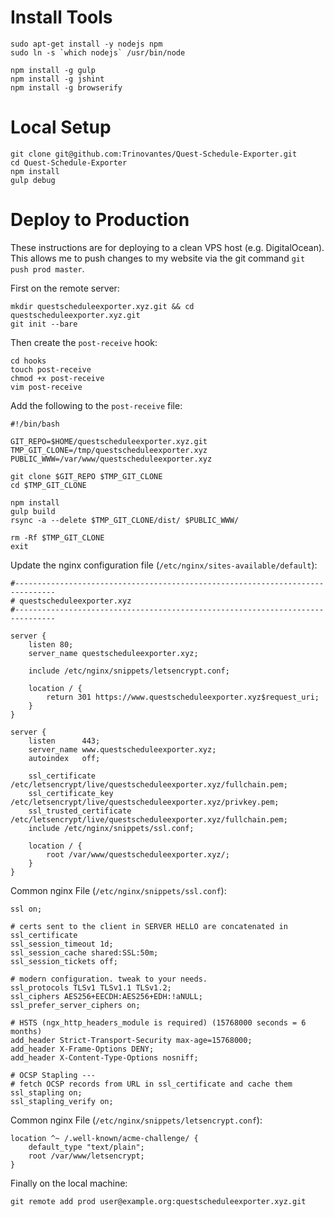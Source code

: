 # Install Tools

```
sudo apt-get install -y nodejs npm
sudo ln -s `which nodejs` /usr/bin/node

npm install -g gulp
npm install -g jshint
npm install -g browserify
```

# Local Setup


```
git clone git@github.com:Trinovantes/Quest-Schedule-Exporter.git
cd Quest-Schedule-Exporter
npm install
gulp debug
```

# Deploy to Production

These instructions are for deploying to a clean VPS host (e.g. DigitalOcean). This allows me to push changes to my website via the git command `git push prod master`.

First on the remote server:
```
mkdir questscheduleexporter.xyz.git && cd questscheduleexporter.xyz.git
git init --bare
```

Then create the `post-receive` hook:
```
cd hooks
touch post-receive
chmod +x post-receive
vim post-receive
```

Add the following to the `post-receive` file:
```
#!/bin/bash

GIT_REPO=$HOME/questscheduleexporter.xyz.git
TMP_GIT_CLONE=/tmp/questscheduleexporter.xyz
PUBLIC_WWW=/var/www/questscheduleexporter.xyz

git clone $GIT_REPO $TMP_GIT_CLONE
cd $TMP_GIT_CLONE

npm install
gulp build
rsync -a --delete $TMP_GIT_CLONE/dist/ $PUBLIC_WWW/

rm -Rf $TMP_GIT_CLONE
exit
```

Update the nginx configuration file (`/etc/nginx/sites-available/default`):
```
#-------------------------------------------------------------------------------
# questscheduleexporter.xyz
#-------------------------------------------------------------------------------

server {
    listen 80;
    server_name questscheduleexporter.xyz; 
    
    include /etc/nginx/snippets/letsencrypt.conf;

    location / {
        return 301 https://www.questscheduleexporter.xyz$request_uri;
    }
}

server {
    listen      443;
    server_name www.questscheduleexporter.xyz;
    autoindex   off;
    
    ssl_certificate /etc/letsencrypt/live/questscheduleexporter.xyz/fullchain.pem;
    ssl_certificate_key /etc/letsencrypt/live/questscheduleexporter.xyz/privkey.pem;
    ssl_trusted_certificate /etc/letsencrypt/live/questscheduleexporter.xyz/fullchain.pem;
    include /etc/nginx/snippets/ssl.conf;

    location / {
        root /var/www/questscheduleexporter.xyz/;
    }
}
```

Common nginx File (`/etc/nginx/snippets/ssl.conf`):
```
ssl on;

# certs sent to the client in SERVER HELLO are concatenated in ssl_certificate
ssl_session_timeout 1d;
ssl_session_cache shared:SSL:50m;
ssl_session_tickets off;

# modern configuration. tweak to your needs.
ssl_protocols TLSv1 TLSv1.1 TLSv1.2;
ssl_ciphers AES256+EECDH:AES256+EDH:!aNULL;
ssl_prefer_server_ciphers on;

# HSTS (ngx_http_headers_module is required) (15768000 seconds = 6 months)
add_header Strict-Transport-Security max-age=15768000;
add_header X-Frame-Options DENY;
add_header X-Content-Type-Options nosniff;

# OCSP Stapling ---
# fetch OCSP records from URL in ssl_certificate and cache them
ssl_stapling on;
ssl_stapling_verify on;
```

Common nginx File (`/etc/nginx/snippets/letsencrypt.conf`):
```
location ^~ /.well-known/acme-challenge/ {
    default_type "text/plain";
    root /var/www/letsencrypt;
}
```

Finally on the local machine:
```
git remote add prod user@example.org:questscheduleexporter.xyz.git
```
